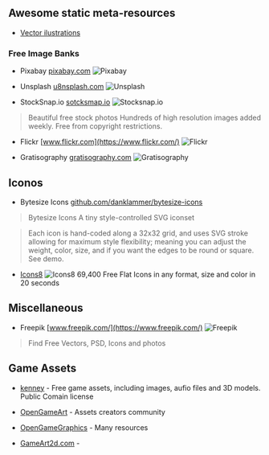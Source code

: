 ## Awesome static meta-resources

- [Vector ilustrations](ilustrations.md)

### Free Image Banks

- Pixabay [pixabay.com](https://pixabay.com/)
![Pixabay](icons/pixabay.ico)

- Unsplash [u8nsplash.com](https://unsplash.com/)
![Unsplash](icons/unsplash.ico)

- StockSnap.io [sotcksmap.io](https://stocksnap.io/)
![Stocksnap.io](icons/stocksnap.io.ico)
> Beautiful free stock photos
> Hundreds of high resolution images added weekly. Free from copyright restrictions.

- Flickr [www.flickr.com](https://www.flickr.com/)
![Flickr](icons/flickr.ico)


- Gratisography [gratisography.com](https://gratisography.com/)
![Gratisography](icons/gratisography.ico)


## Iconos

- Bytesize Icons
  [github.com/danklammer/bytesize-icons](https://github.com/danklammer/bytesize-icons)
> Bytesize Icons
> A tiny style-controlled SVG iconset

> Each icon is hand-coded along a 32x32 grid, and uses SVG stroke allowing for
> maximum style flexibility; meaning you can adjust the weight, color, size, and
> if you want the edges to be round or square. See demo.

- [Icons8](https://icons8.com/) ![Icons8](icons/icons8.ico) 69,400 Free Flat Icons in any format, size and color in 20 seconds

## Miscellaneous

- Freepik [www.freepik.com/](https://www.freepik.com/)
![Freepik](icons/freepik.ico)
> Find Free Vectors, PSD, Icons and photos 

## Game Assets

- [kenney](http://kenney.nl/) - Free game assets, including images, aufio files
  and 3D models. Public Comain license

- [OpenGameArt](https://opengameart.org/) - Assets creators community

- [OpenGameGraphics](https://opengamegraphics.com/) - Many resources 

- [GameArt2d.com](https://www.gameart2d.com/freebies.html) - 
